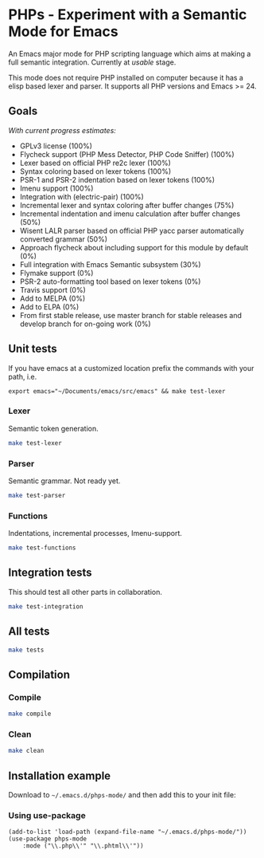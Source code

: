 # PHPs - Experiment with a Semantic Mode for Emacs

An Emacs major mode for PHP scripting language which aims at making a full semantic integration. Currently at *usable* stage.

This mode does not require PHP installed on computer because it has a elisp based lexer and parser. It supports all PHP versions and Emacs >= 24.

## Goals

*With current progress estimates:*

* GPLv3 license (100%)
* Flycheck support (PHP Mess Detector, PHP Code Sniffer) (100%)
* Lexer based on official PHP re2c lexer (100%)
* Syntax coloring based on lexer tokens (100%)
* PSR-1 and PSR-2 indentation based on lexer tokens (100%)
* Imenu support (100%)
* Integration with (electric-pair) (100%)
* Incremental lexer and syntax coloring after buffer changes (75%)
* Incremental indentation and imenu calculation after buffer changes (50%)
* Wisent LALR parser based on official PHP yacc parser automatically converted grammar (50%)
* Approach flycheck about including support for this module by default (0%)
* Full integration with Emacs Semantic subsystem (30%)
* Flymake support (0%)
* PSR-2 auto-formatting tool based on lexer tokens (0%)
* Travis support (0%)
* Add to MELPA (0%)
* Add to ELPA (0%)
* From first stable release, use master branch for stable releases and develop branch for on-going work (0%)

## Unit tests

If you have emacs at a customized location prefix the commands with your path, i.e.

`export emacs="~/Documents/emacs/src/emacs" && make test-lexer`

### Lexer

Semantic token generation.

``` bash
make test-lexer
```

### Parser

Semantic grammar. Not ready yet.

``` bash
make test-parser
```

### Functions

Indentations, incremental processes, Imenu-support.

``` bash
make test-functions
```

## Integration tests

This should test all other parts in collaboration.

``` bash
make test-integration
```

## All tests

``` bash
make tests
```

## Compilation


### Compile

``` bash
make compile
```

### Clean

``` bash
make clean
```

## Installation example

Download to `~/.emacs.d/phps-mode/` and then add this to your init file:

### Using use-package

``` emacs-lisp
(add-to-list 'load-path (expand-file-name "~/.emacs.d/phps-mode/"))
(use-package phps-mode
    :mode ("\\.php\\'" "\\.phtml\\'"))
```

